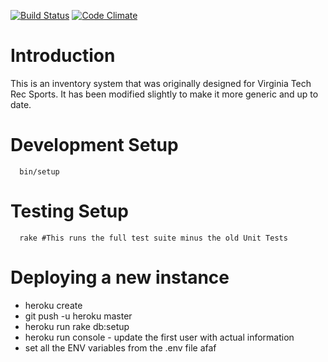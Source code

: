 [![Build Status](https://secure.travis-ci.org/drapergeek/findit.png)](http://travis-ci.org/drapergeek/findit) [![Code Climate](https://codeclimate.com/github/drapergeek/findit.png)](https://codeclimate.com/github/drapergeek/findit)
# Introduction
This is an inventory system that was originally designed for Virginia Tech Rec Sports.
It has been modified slightly to make it more generic and up to date.

# Development Setup
````
  bin/setup
````

# Testing Setup
````
  rake #This runs the full test suite minus the old Unit Tests
````

# Deploying a new instance

* heroku create
* git push -u heroku master
* heroku run rake db:setup
* heroku run console - update the first user with actual information
* set all the ENV variables from the .env file
afaf
